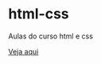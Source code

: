 # html-css
 Aulas do curso html e css 

<a href="https://edsuuu.github.io/html-css/src/index.html" target="_blank">Veja aqui</a>